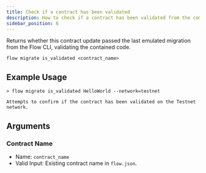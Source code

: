```yaml
---
title: Check if a contract has been validated
description: How to check if a contract has been validated from the command line
sidebar_position: 6
---
```


Returns whether this contract update passed the last emulated migration from the Flow CLI, validating the contained code.

```shell
flow migrate is_validated <contract_name>
```

## Example Usage

```
> flow migrate is_validated HelloWorld --network=testnet

Attempts to confirm if the contract has been validated on the Testnet network.

```

## Arguments

### Contract Name

- Name: `contract_name`
- Valid Input: Existing contract name in `flow.json`.
